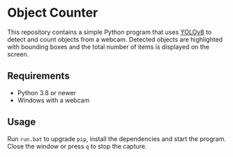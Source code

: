 # Object Counter

This repository contains a simple Python program that uses [YOLOv8](https://github.com/ultralytics/ultralytics) to detect and count objects from a webcam. Detected objects are highlighted with bounding boxes and the total number of items is displayed on the screen.

## Requirements

- Python 3.8 or newer
- Windows with a webcam

## Usage

Run `run.bat` to upgrade `pip`, install the dependencies and start the program. Close the window or press `q` to stop the capture.
